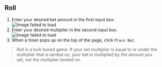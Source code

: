## Roll
1. Enter your desired bet amount in the first input box. <br> ![Image failed to load](https://github.com/fowntain/RBLXRoll-Guides/assets/93336301/740c6070-985e-419e-8613-fcd837ee9eb1)
2. Enter your desired multiplier in the second input box. <br> ![Image failed to load](https://github.com/fowntain/RBLXRoll-Guides/assets/93336301/d551957a-ad38-4b5b-9159-9a0be9992152)
3. When a timer pops up on the top of the page, click `Place Bet`.
> Roll is a luck based game. If your set multiplier is equal to or under the multiplier that is landed on, your bet is multiplied by the amount you set, not the multiplier landed on.
